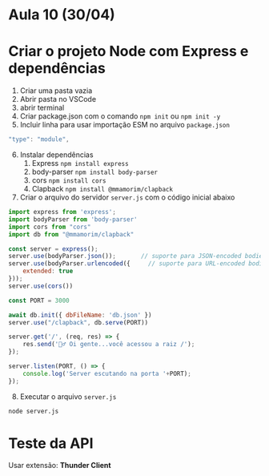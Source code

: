 # Aula 10 (30/04) 

# Criar o projeto Node com Express e dependências

1. Criar uma pasta vazia
2. Abrir pasta no VSCode
3. abrir terminal
4. Criar package.json com o comando ```npm init``` ou ```npm init -y```
5. Incluir linha para usar importação ESM no arquivo ```package.json``` 
~~~js
"type": "module",
~~~
6. Instalar dependências
   1. Express ```npm install express```
   2. body-parser ```npm install body-parser```
   3. cors ```npm install cors```
   4. Clapback ```npm install @mmamorim/clapback```
7. Criar o arquivo do servidor ```server.js``` com o código inicial abaixo

~~~js
import express from 'express';
import bodyParser from 'body-parser'
import cors from "cors"
import db from "@mmamorim/clapback"

const server = express();
server.use(bodyParser.json());       // suporte para JSON-encoded bodies
server.use(bodyParser.urlencoded({     // suporte para URL-encoded bodies
    extended: true
}));
server.use(cors())

const PORT = 3000

await db.init({ dbFileName: 'db.json' })
server.use("/clapback", db.serve(PORT))

server.get('/', (req, res) => {
    res.send('🙋‍♂️ Oi gente...você acessou a raiz /');
});

server.listen(PORT, () => {
    console.log('Server escutando na porta '+PORT);
});
~~~

8. Executar o arquivo ```server.js``` 
~~~bash
node server.js
~~~

# Teste da API

Usar extensão: **Thunder Client**